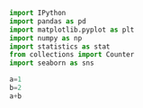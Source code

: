 

```python
import IPython
import pandas as pd
import matplotlib.pyplot as plt
import numpy as np
import statistics as stat
from collections import Counter
import seaborn as sns
```


```python
a=1
b=2
a+b
```
